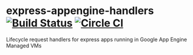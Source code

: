 # express-appengine-handlers [![Build Status](https://travis-ci.org/home-buddy/express-appengine-handlers.svg?branch=master)](https://travis-ci.org/home-buddy/express-appengine-handlers) [![Circle CI](https://circleci.com/gh/home-buddy/express-appengine-handlers.svg?style=shield)](https://circleci.com/gh/home-buddy/express-appengine-handlers)
Lifecycle request handlers for express apps running in Google App Engine Managed VMs
